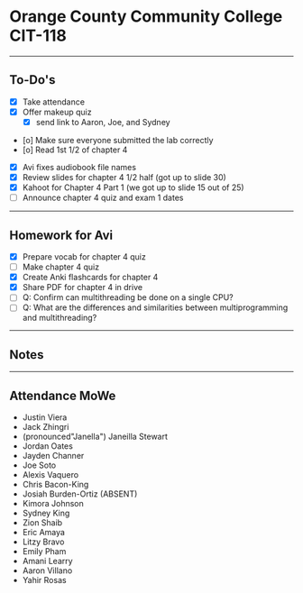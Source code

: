 # Orange County Community College CIT-118

---

## To-Do's

- [x] Take attendance
- [x] Offer makeup quiz
    - [x] send link to Aaron, Joe, and Sydney
- [o] Make sure everyone submitted the lab correctly
- [o] Read 1st 1/2 of chapter 4
- [x] Avi fixes audiobook file names
- [x] Review slides for chapter 4 1/2 half (got up to slide 30)
- [x] Kahoot for Chapter 4 Part 1 (we got up to slide 15 out of 25) 
- [ ] Announce chapter 4 quiz and exam 1 dates

---

## Homework for Avi

- [x] Prepare vocab for chapter 4 quiz
- [ ] Make chapter 4 quiz
- [x] Create Anki flashcards for chapter 4
- [x] Share PDF for chapter 4 in drive
- [ ] Q: Confirm can multithreading be done on a single CPU?
- [ ] Q: What are the differences and similarities between multiprogramming and multithreading?

---

## Notes

---

## Attendance MoWe

- Justin Viera
- Jack Zhingri
- (pronounced"Janella") Janeilla Stewart
- Jordan Oates
- Jayden Channer
- Joe Soto
- Alexis Vaquero
- Chris Bacon-King
- Josiah Burden-Ortiz (ABSENT)
- Kimora Johnson
- Sydney King
- Zion Shaib
- Eric Amaya
- Litzy Bravo
- Emily Pham
- Amani Learry
- Aaron Villano
- Yahir Rosas